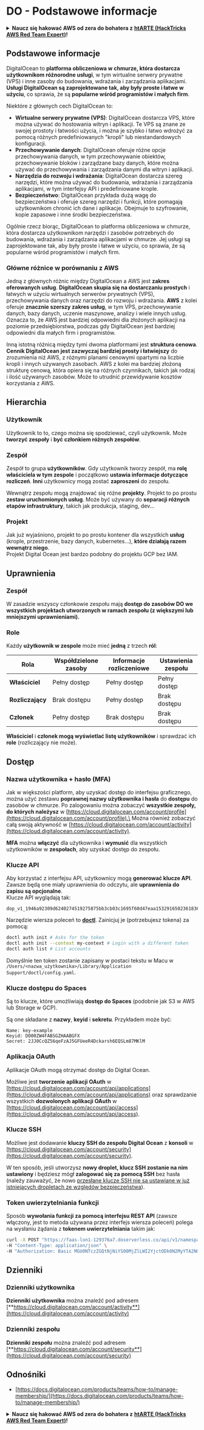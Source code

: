 # DO - Podstawowe informacje

<details>

<summary><strong>Naucz się hakować AWS od zera do bohatera z</strong> <a href="https://training.hacktricks.xyz/courses/arte"><strong>htARTE (HackTricks AWS Red Team Expert)</strong></a><strong>!</strong></summary>

Inne sposoby wsparcia HackTricks:

* Jeśli chcesz zobaczyć swoją **firmę reklamowaną w HackTricks** lub **pobrać HackTricks w formacie PDF**, sprawdź [**SUBSCRIPTION PLANS**](https://github.com/sponsors/carlospolop)!
* Zdobądź [**oficjalne gadżety PEASS & HackTricks**](https://peass.creator-spring.com)
* Odkryj [**Rodzinę PEASS**](https://opensea.io/collection/the-peass-family), naszą kolekcję ekskluzywnych [**NFT**](https://opensea.io/collection/the-peass-family)
* **Dołącz do** 💬 [**grupy Discord**](https://discord.gg/hRep4RUj7f) lub [**grupy telegramowej**](https://t.me/peass) lub **śledź** nas na **Twitterze** 🐦 [**@hacktricks_live**](https://twitter.com/hacktricks_live)**.**
* **Podziel się swoimi sztuczkami hakerskimi, przesyłając PR-y do** [**HackTricks**](https://github.com/carlospolop/hacktricks) i [**HackTricks Cloud**](https://github.com/carlospolop/hacktricks-cloud) github repos.

</details>

## Podstawowe informacje

DigitalOcean to **platforma obliczeniowa w chmurze, która dostarcza użytkownikom różnorodne usługi**, w tym wirtualne serwery prywatne (VPS) i inne zasoby do budowania, wdrażania i zarządzania aplikacjami. **Usługi DigitalOcean są zaprojektowane tak, aby były proste i łatwe w użyciu**, co sprawia, że są **popularne wśród programistów i małych firm**.

Niektóre z głównych cech DigitalOcean to:

* **Wirtualne serwery prywatne (VPS)**: DigitalOcean dostarcza VPS, które można używać do hostowania witryn i aplikacji. Te VPS są znane ze swojej prostoty i łatwości użycia, i można je szybko i łatwo wdrożyć za pomocą różnych predefiniowanych "kropli" lub niestandardowych konfiguracji.
* **Przechowywanie danych**: DigitalOcean oferuje różne opcje przechowywania danych, w tym przechowywanie obiektów, przechowywanie bloków i zarządzane bazy danych, które można używać do przechowywania i zarządzania danymi dla witryn i aplikacji.
* **Narzędzia do rozwoju i wdrażania**: DigitalOcean dostarcza szereg narzędzi, które można używać do budowania, wdrażania i zarządzania aplikacjami, w tym interfejsy API i predefiniowane krople.
* **Bezpieczeństwo**: DigitalOcean przykłada dużą wagę do bezpieczeństwa i oferuje szereg narzędzi i funkcji, które pomagają użytkownikom chronić ich dane i aplikacje. Obejmuje to szyfrowanie, kopie zapasowe i inne środki bezpieczeństwa.

Ogólnie rzecz biorąc, DigitalOcean to platforma obliczeniowa w chmurze, która dostarcza użytkownikom narzędzi i zasobów potrzebnych do budowania, wdrażania i zarządzania aplikacjami w chmurze. Jej usługi są zaprojektowane tak, aby były proste i łatwe w użyciu, co sprawia, że są popularne wśród programistów i małych firm.

### Główne różnice w porównaniu z AWS

Jedną z głównych różnic między DigitalOcean a AWS jest **zakres oferowanych usług**. **DigitalOcean skupia się na dostarczaniu prostych** i łatwych w użyciu wirtualnych serwerów prywatnych (VPS), przechowywania danych oraz narzędzi do rozwoju i wdrażania. **AWS** z kolei oferuje **znacznie szerszy zakres usług**, w tym VPS, przechowywanie danych, bazy danych, uczenie maszynowe, analizy i wiele innych usług. Oznacza to, że AWS jest bardziej odpowiedni dla złożonych aplikacji na poziomie przedsiębiorstwa, podczas gdy DigitalOcean jest bardziej odpowiedni dla małych firm i programistów.

Inną istotną różnicą między tymi dwoma platformami jest **struktura cenowa**. **Cennik DigitalOcean jest zazwyczaj bardziej prosty i łatwiejszy** do zrozumienia niż AWS, z różnymi planami cenowymi opartymi na liczbie kropli i innych używanych zasobach. AWS z kolei ma bardziej złożoną strukturę cenową, która opiera się na różnych czynnikach, takich jak rodzaj i ilość używanych zasobów. Może to utrudnić przewidywanie kosztów korzystania z AWS.

## Hierarchia

### Użytkownik

Użytkownik to to, czego można się spodziewać, czyli użytkownik. Może **tworzyć zespoły** i **być członkiem różnych zespołów**.

### Zespół

Zespół to grupa **użytkowników**. Gdy użytkownik tworzy zespół, ma **rolę właściciela w tym zespole** i początkowo **ustawia informacje dotyczące rozliczeń**. **Inni** użytkownicy mogą zostać **zaproszeni** do zespołu.

Wewnątrz zespołu mogą znajdować się różne **projekty**. Projekt to po prostu **zestaw uruchomionych usług**. Może być używany do **separacji różnych etapów infrastruktury**, takich jak produkcja, staging, dev...

### Projekt

Jak już wyjaśniono, projekt to po prostu kontener dla wszystkich **usług** (krople, przestrzenie, bazy danych, kubernetes...), **które działają razem wewnątrz niego**.\
Projekt Digital Ocean jest bardzo podobny do projektu GCP bez IAM.

## Uprawnienia

### Zespół

W zasadzie wszyscy członkowie zespołu mają **dostęp do zasobów DO we wszystkich projektach utworzonych w ramach zespołu (z większymi lub mniejszymi uprawnieniami).**

### Role

Każdy **użytkownik w zespole** może mieć **jedną** z trzech **ról**:

| Rola       | Współdzielone zasoby | Informacje rozliczeniowe | Ustawienia zespołu |
| ---------- | ------------------- | ----------------------- | ----------------- |
| **Właściciel**  | Pełny dostęp         | Pełny dostęp            | Pełny dostęp       |
| **Rozliczający** | Brak dostępu         | Pełny dostęp            | Brak dostępu       |
| **Członek** | Pełny dostęp         | Brak dostępu            | Brak dostępu       |

**Właściciel** i **członek mogą wyświetlać listę użytkowników** i sprawdzać ich **role** (rozliczający nie może).

## Dostęp

### Nazwa użytkownika + hasło (MFA)

Jak w większości platform, aby uzyskać dostęp do interfejsu graficznego, można użyć zestawu **poprawnej nazwy użytkownika i hasła** do **dostępu** do zasobów w chmurze. Po zalogowaniu można zobaczyć **wszystkie zespoły, do których należysz** w [https://cloud.digitalocean.com/account/profile](https://cloud.digitalocean.com/account/profile).\
Można również zobaczyć całą swoją aktywność w [https://cloud.digitalocean.com/account/activity](https://cloud.digitalocean.com/account/activity).

**MFA** można **włączyć** dla użytkownika i **wymusić** dla wszystkich użytkowników w **zespołach**, aby uzyskać dostęp do zespołu.

### Klucze API

Aby korzystać z interfejsu API, użytkownicy mogą **generować klucze API**. Zawsze będą one miały uprawnienia do odczytu, ale **uprawnienia do zapisu są opcjonalne**.\
Klucze API wyglądają tak:
```
dop_v1_1946a92309d6240274519275875bb3cb03c1695f60d47eaa1532916502361836
```
Narzędzie wiersza poleceń to [**doctl**](https://github.com/digitalocean/doctl#installing-doctl). Zainicjuj je (potrzebujesz tokena) za pomocą:
```bash
doctl auth init # Asks for the token
doctl auth init --context my-context # Login with a different token
doctl auth list # List accounts
```
Domyślnie ten token zostanie zapisany w postaci tekstu w Macu w `/Users/<nazwa_użytkownika>/Library/Application Support/doctl/config.yaml`.

### Klucze dostępu do Spaces

Są to klucze, które umożliwiają **dostęp do Spaces** (podobnie jak S3 w AWS lub Storage w GCP).

Są one składane z **nazwy**, **keyid** i **sekretu**. Przykładem może być:
```
Name: key-example
Keyid: DO00ZW4FABSGZHAABGFX
Secret: 2JJ0CcQZ56qeFzAJ5GFUeeR4Dckarsh6EQSLm87MKlM
```
### Aplikacja OAuth

Aplikacje OAuth mogą otrzymać dostęp do Digital Ocean.

Możliwe jest **tworzenie aplikacji OAuth** w [https://cloud.digitalocean.com/account/api/applications](https://cloud.digitalocean.com/account/api/applications) oraz sprawdzanie wszystkich **dozwolonych aplikacji OAuth** w [https://cloud.digitalocean.com/account/api/access](https://cloud.digitalocean.com/account/api/access).

### Klucze SSH

Możliwe jest dodawanie **kluczy SSH do zespołu Digital Ocean** z **konsoli** w [https://cloud.digitalocean.com/account/security](https://cloud.digitalocean.com/account/security).

W ten sposób, jeśli utworzysz **nowy droplet, klucz SSH zostanie na nim ustawiony** i będziesz mógł **zalogować się za pomocą SSH** bez hasła (należy zauważyć, że nowo [przesłane klucze SSH nie są ustawiane w już istniejących dropletach ze względów bezpieczeństwa](https://docs.digitalocean.com/products/droplets/how-to/add-ssh-keys/to-existing-droplet/)).

### Token uwierzytelniania funkcji

Sposób **wywołania funkcji za pomocą interfejsu REST API** (zawsze włączony, jest to metoda używana przez interfejs wiersza poleceń) polega na wysłaniu żądania z **tokenem uwierzytelniania** takim jak:
```bash
curl -X POST "https://faas-lon1-129376a7.doserverless.co/api/v1/namespaces/fn-c100c012-65bf-4040-1230-2183764b7c23/actions/functionname?blocking=true&result=true" \
-H "Content-Type: application/json" \
-H "Authorization: Basic MGU0NTczZGQtNjNiYS00MjZlLWI2YjctODk0N2MyYTA2NGQ4OkhwVEllQ2t4djNZN2x6YjJiRmFGc1FERXBySVlWa1lEbUxtRE1aRTludXA1UUNlU2VpV0ZGNjNqWnVhYVdrTFg="
```
## Dzienniki

### Dzienniki użytkownika

**Dzienniki użytkownika** można znaleźć pod adresem [**https://cloud.digitalocean.com/account/activity**](https://cloud.digitalocean.com/account/activity)

### Dzienniki zespołu

**Dzienniki zespołu** można znaleźć pod adresem [**https://cloud.digitalocean.com/account/security**](https://cloud.digitalocean.com/account/security)

## Odnośniki

* [https://docs.digitalocean.com/products/teams/how-to/manage-membership/](https://docs.digitalocean.com/products/teams/how-to/manage-membership/)

<details>

<summary><strong>Naucz się hakować AWS od zera do bohatera z</strong> <a href="https://training.hacktricks.xyz/courses/arte"><strong>htARTE (HackTricks AWS Red Team Expert)</strong></a><strong>!</strong></summary>

Inne sposoby wsparcia HackTricks:

* Jeśli chcesz zobaczyć swoją **firmę reklamowaną w HackTricks** lub **pobrać HackTricks w formacie PDF**, sprawdź [**PLAN SUBSKRYPCJI**](https://github.com/sponsors/carlospolop)!
* Zdobądź [**oficjalne gadżety PEASS & HackTricks**](https://peass.creator-spring.com)
* Odkryj [**Rodzinę PEASS**](https://opensea.io/collection/the-peass-family), naszą kolekcję ekskluzywnych [**NFT**](https://opensea.io/collection/the-peass-family)
* **Dołącz do** 💬 [**grupy Discord**](https://discord.gg/hRep4RUj7f) lub [**grupy telegramowej**](https://t.me/peass) lub **śledź** nas na **Twitterze** 🐦 [**@hacktricks_live**](https://twitter.com/hacktricks_live)**.**
* **Podziel się swoimi sztuczkami hakerskimi, przesyłając PR-y do** [**HackTricks**](https://github.com/carlospolop/hacktricks) i [**HackTricks Cloud**](https://github.com/carlospolop/hacktricks-cloud) github repos.

</details>
